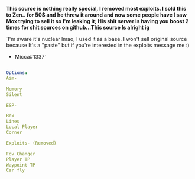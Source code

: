 **This source is nothing really special, I removed most exploits. I sold this to Zen.. for 50$ and he threw it around and now some people have I saw Mox trying to sell it so I'm leaking it; His shit server is having you boost 2 times for shit sources on github...This source Is alright ig**

`I'm aware it's nuclear lmao, I used it as a base. I won't sell original source because It's a "paste" but if you're interested in the exploits message me :)
 

- Micca#1337`


```yaml

Options:
Aim-

Memory
Silent

ESP-

Box
Lines
Local Player
Corner

Exploits- (Removed)

Fov Changer
Player TP
Waypoint TP
Car fly
```
